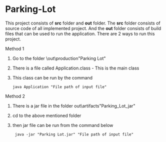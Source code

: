# Parking-Lot

This project consists of **src**   folder and **out** folder.
The **src** folder consists of source code of all implemented project. 
And the **out** folder consists of build files that can be used to run the application.
There are 2 ways to run this project.

Method 1
1. Go to the folder \out\production\"Parking Lot"
2. There is a file called Application.class - This is the main class
3. This class can be run by the command 

       java Application "File path of input file"


Method 2 
1. There is a jar file in the folder out\artifacts\"Parking_Lot_jar"
2. cd to the above mentioned folder
3. then jar file can be run from the command below

        java -jar "Parking Lot.jar" "File path of input file"
